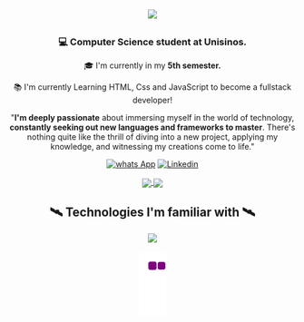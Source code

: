 <h1 align="center">
<img src="https://readme-typing-svg.demolab.com/?font=Righteous&size=35&center=true&Center=true&width=500&height=70&duration4000&lines=Hi+There!+🖐️;I'm+Benjamin+Vichel!🤓;"/>
  
</h1>

<h3 align="center"> 💻 Computer Science student at Unisinos. </h3>  
<div align="center">

  🎓 I'm currently in my **5th semester.**

📚 I'm currently Learning HTML, Css and JavaScript to become a fullstack developer!

"**I'm deeply passionate** about immersing myself in the world of technology, **constantly seeking out new languages and frameworks to master**. There's nothing quite like the thrill of diving into a new project, applying my knowledge, and witnessing my creations come to life."

[![whats App](https://img.shields.io/badge/WhatsApp-25D366?style=for-the-badge&logo=whatsapp&logoColor=white)](https://w.app/10409044911) [![Linkedin](https://img.shields.io/badge/LinkedIn-0077B5?style=for-the-badge&logo=linkedin&logoColor=white)](www.linkedin.com/in/benjaminvichel)

<a href="https://github.com/anuraghazra/github-readme-stats">
  <img height=150 align="center" src="https://github-readme-stats-blond-seven-54.vercel.app/api?username=benjaminvichel" />
</a>
<a href="https://github.com/anuraghazra/convoychat">
  <img height=150 align="center" src="https://github-readme-stats-blond-seven-54.vercel.app/api/top-langs?username=benjaminvichel&layout=compact&langs_count=8&card_width=200" />
</a>

<h2 align="center"> 🛰️ Technologies I'm familiar with 🛰️</h2>
<div align="center">
<a href="https://skillicons.dev">
  <img src="https://skillicons.dev/icons?i=c,cpp,cs,mysql,git,github,html,css,java,js"/>
</a>

![snake gif](https://github.com/benjaminvichel/benjaminvichel/blob/output/github-contribution-grid-snake.gif)




